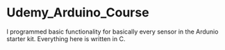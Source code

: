 # Udemy_Arduino_Course

I programmed basic functionality for basically every sensor in the Ardunio starter kit. Everything here is written in C.
